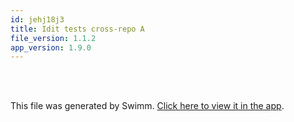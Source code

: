```yaml
---
id: jehj18j3
title: Idit tests cross-repo A
file_version: 1.1.2
app_version: 1.9.0
---
```


<br/>

<br/>

This file was generated by Swimm. [Click here to view it in the app](https://swimm-web-app.web.app/repos/Z2l0aHViJTNBJTNBdGVzdC1naXRodWItYXBwJTNBJTNBc3dpbW1pbw==/docs/jehj18j3).
